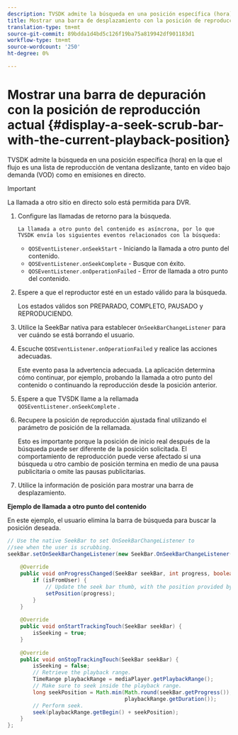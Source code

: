 ```yaml
---
description: TVSDK admite la búsqueda en una posición específica (hora) en la que el flujo es una lista de reproducción de ventana deslizante, tanto en vídeo bajo demanda (VOD) como en emisiones en directo.
title: Mostrar una barra de desplazamiento con la posición de reproducción actual
translation-type: tm+mt
source-git-commit: 89bdda1d4bd5c126f19ba75a819942df901183d1
workflow-type: tm+mt
source-wordcount: '250'
ht-degree: 0%

---
```



# Mostrar una barra de depuración con la posición de reproducción actual {#display-a-seek-scrub-bar-with-the-current-playback-position}

TVSDK admite la búsqueda en una posición específica (hora) en la que el flujo es una lista de reproducción de ventana deslizante, tanto en vídeo bajo demanda (VOD) como en emisiones en directo.

>[!IMPORTANT]
>
>La llamada a otro sitio en directo solo está permitida para DVR.

1. Configure las llamadas de retorno para la búsqueda.

       La llamada a otro punto del contenido es asíncrona, por lo que TVSDK envía los siguientes eventos relacionados con la búsqueda:
   
   * `QOSEventListener.onSeekStart` - Iniciando la llamada a otro punto del contenido.
   * `QOSEventListener.onSeekComplete` - Busque con éxito.
   * `QOSEventListener.onOperationFailed` - Error de llamada a otro punto del contenido.

1. Espere a que el reproductor esté en un estado válido para la búsqueda.

   Los estados válidos son PREPARADO, COMPLETO, PAUSADO y REPRODUCIENDO.

1. Utilice la SeekBar nativa para establecer `OnSeekBarChangeListener` para ver cuándo se está borrando el usuario.
1. Escuche `QOSEventListener.onOperationFailed` y realice las acciones adecuadas.

   Este evento pasa la advertencia adecuada. La aplicación determina cómo continuar, por ejemplo, probando la llamada a otro punto del contenido o continuando la reproducción desde la posición anterior.

1. Espere a que TVSDK llame a la rellamada `QOSEventListener.onSeekComplete` .
1. Recupere la posición de reproducción ajustada final utilizando el parámetro de posición de la rellamada.

   Esto es importante porque la posición de inicio real después de la búsqueda puede ser diferente de la posición solicitada. El comportamiento de reproducción puede verse afectado si una búsqueda u otro cambio de posición termina en medio de una pausa publicitaria o omite las pausas publicitarias.

1. Utilice la información de posición para mostrar una barra de desplazamiento.

<!--<a id="example_9657AA855B6A4355B0E7D854596FFB54"></a>-->

**Ejemplo de llamada a otro punto del contenido**

En este ejemplo, el usuario elimina la barra de búsqueda para buscar la posición deseada.

```java
// Use the native SeekBar to set OnSeekBarChangeListener to  
//see when the user is scrubbing. 
seekBar.setOnSeekBarChangeListener(new SeekBar.OnSeekBarChangeListener() { 
 
    @Override 
    public void onProgressChanged(SeekBar seekBar, int progress, boolean isFromUser) { 
        if (isFromUser) {  
            // Update the seek bar thumb, with the position provided by the user. 
            setPosition(progress); 
        } 
    } 
 
    @Override 
    public void onStartTrackingTouch(SeekBar seekBar) { 
        isSeeking = true; 
    } 
 
    @Override 
    public void onStopTrackingTouch(SeekBar seekBar) { 
        isSeeking = false; 
        // Retrieve the playback range. 
        TimeRange playbackRange = mediaPlayer.getPlaybackRange(); 
        // Make sure to seek inside the playback range. 
        long seekPosition = Math.min(Math.round(seekBar.getProgress()),  
                                     playbackRange.getDuration()); 
        // Perform seek. 
        seek(playbackRange.getBegin() + seekPosition); 
    } 
}; 
```

